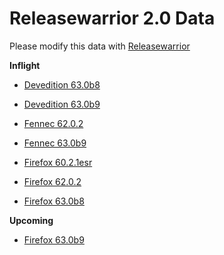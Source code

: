 

Releasewarrior 2.0 Data
=======================

Please modify this data with [Releasewarrior](https://github.com/mozilla-releng/releasewarrior-2.0)

**Inflight**

* [Devedition 63.0b8](/inflight/devedition/devedition-devedition-63.0b8.md)

* [Devedition 63.0b9](/inflight/devedition/devedition-devedition-63.0b9.md)

* [Fennec 62.0.2](/inflight/fennec/fennec-release-62.0.2.md)

* [Fennec 63.0b9](/inflight/fennec/fennec-beta-63.0b9.md)

* [Firefox 60.2.1esr](/inflight/firefox/firefox-esr60-60.2.1esr.md)

* [Firefox 62.0.2](/inflight/firefox/firefox-release-62.0.2.md)

* [Firefox 63.0b8](/inflight/firefox/firefox-beta-63.0b8.md)

**Upcoming**

* [Firefox 63.0b9](/upcoming/firefox/firefox-beta-63.0b9.md)

